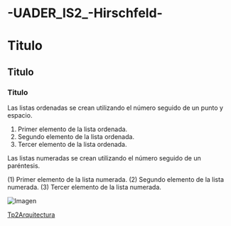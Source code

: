 # -UADER_IS2_-Hirschfeld- 
# Titulo
## Titulo 
### Titulo 

Las listas ordenadas se crean utilizando el número seguido de un punto y espacio.

1. Primer elemento de la lista ordenada.
2. Segundo elemento de la lista ordenada.
3. Tercer elemento de la lista ordenada.

Las listas numeradas se crean utilizando el número seguido de un paréntesis.

(1) Primer elemento de la lista numerada.
(2) Segundo elemento de la lista numerada.
(3) Tercer elemento de la lista numerada.

![Imagen](https://worldcampus.saintleo.edu/img/article/ventajas-informatica-empresas.webp)

[Tp2Arquitectura](https://concepto.de/wp-content/uploads/2015/08/informatica-1-e1590711788135.jpg)

